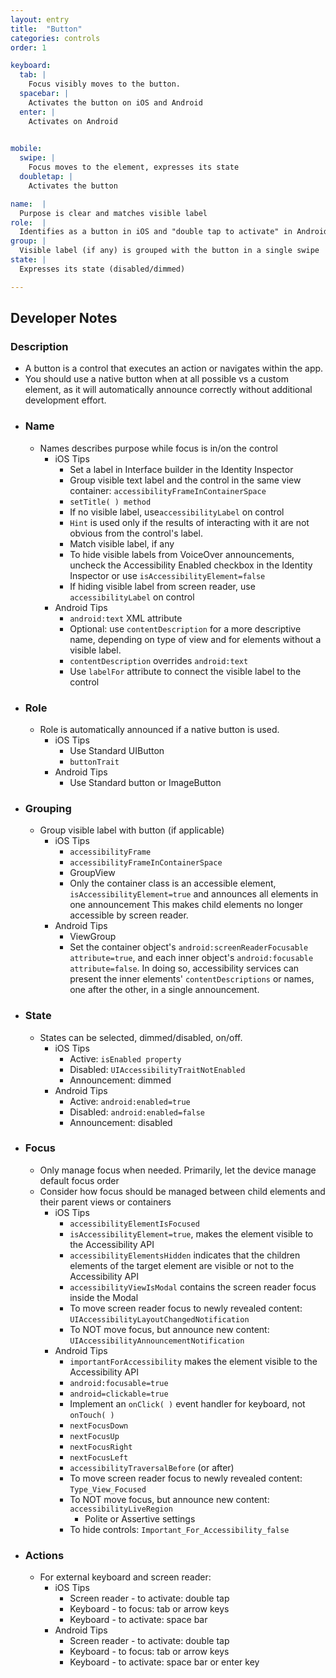 ```yaml
---
layout: entry
title:  "Button"
categories: controls
order: 1

keyboard:
  tab: |
    Focus visibly moves to the button.
  spacebar: |
    Activates the button on iOS and Android
  enter: |
    Activates on Android

          
mobile:
  swipe: |
    Focus moves to the element, expresses its state
  doubletap: |
    Activates the button

name:  |
  Purpose is clear and matches visible label
role:  |
  Identifies as a button in iOS and "double tap to activate" in Android
group: |
  Visible label (if any) is grouped with the button in a single swipe
state: |
  Expresses its state (disabled/dimmed)

---
```



## Developer Notes
### **Description**
* A button is a control that executes an action or navigates within the app.
* You should use a native button when at all possible vs a custom element, as it will automatically announce correctly without additional development effort.
* ### **Name**
  * Names describes purpose while focus is in/on the control
    * iOS Tips
      * Set a label in Interface builder in the Identity Inspector
      * Group visible text label and the control in the same view container: `accessibilityFrameInContainerSpace`
      * `setTitle( ) method`
      * If no visible label, use`accessibilityLabel` on control
      * `Hint` is used only if the results of interacting with it are not obvious from the control's label.
      * Match visible label, if any
      * To hide visible labels from VoiceOver announcements, uncheck the Accessibility Enabled checkbox in the Identity Inspector or use `isAccessibilityElement=false`
      * If hiding visible label from screen reader, use `accessibilityLabel` on control
    * Android Tips
      * `android:text` XML attribute
      * Optional: use `contentDescription` for a more descriptive name, depending on type of view and for elements without a visible label.
      * `contentDescription` overrides `android:text`
      * Use `labelFor` attribute to connect the visible label to the control
* ### **Role**
  * Role is automatically announced if a native button is used.
    * iOS Tips
      * Use Standard UIButton
      * `buttonTrait`
    * Android Tips
      * Use Standard button or ImageButton
* ### **Grouping**
  * Group visible label with button (if applicable)
    * iOS Tips
      - `accessibilityFrame`
      - `accessibilityFrameInContainerSpace`
      - GroupView
      - Only the container class is an accessible element, `isAccessibilityElement=true` and announces all elements in one announcement  This makes child elements no longer accessible by screen reader.
    * Android Tips
      - ViewGroup
      - Set the container object's `android:screenReaderFocusable attribute=true`, and each inner object's `android:focusable attribute=false`. In doing so, accessibility services can present the inner elements' `contentDescriptions` or names, one after the other, in a single announcement.
* ### **State**
  * States can be selected, dimmed/disabled, on/off.
    * iOS Tips
      - Active: `isEnabled property`
      - Disabled: `UIAccessibilityTraitNotEnabled`
      - Announcement: dimmed
    * Android Tips
      - Active: `android:enabled=true`
      - Disabled: `android:enabled=false`
      - Announcement: disabled
* ### **Focus**
  * Only manage focus when needed.  Primarily, let the device manage default focus order
  * Consider how focus should be managed between child elements and their parent views or containers
    * iOS Tips
      - `accessibilityElementIsFocused`
      - `isAccessibilityElement=true`, makes the element visible to the Accessibility API
      - `accessibilityElementsHidden` indicates that the children elements of the target element are visible or not to the Accessibility API
      - `accessibilityViewIsModal` contains the screen reader focus inside the Modal
      - To move screen reader focus to newly revealed content: `UIAccessibilityLayoutChangedNotification`
      - To NOT move focus, but announce new content: `UIAccessibilityAnnouncementNotification`
    * Android Tips
      - `importantForAccessibility` makes the element visible to the Accessibility API
      - `android:focusable=true`
      - `android=clickable=true`
      - Implement an `onClick( )` event handler for keyboard, not `onTouch( )`
      - `nextFocusDown`
      - `nextFocusUp`
      - `nextFocusRight`
      - `nextFocusLeft`
      - `accessibilityTraversalBefore` (or after)
      - To move screen reader focus to newly revealed content: `Type_View_Focused`
      - To NOT move focus, but announce new content: `accessibilityLiveRegion`
        - Polite or Assertive settings
      - To hide controls: `Important_For_Accessibility_false`
* ### **Actions**
  * For external keyboard and screen reader:
    * iOS Tips
      * Screen reader - to activate:  double tap
      * Keyboard - to focus: tab or arrow keys
      * Keyboard - to activate: space bar
    * Android Tips
      * Screen reader - to activate:  double tap
      * Keyboard - to focus: tab or arrow keys
      * Keyboard - to activate: space bar or enter key
